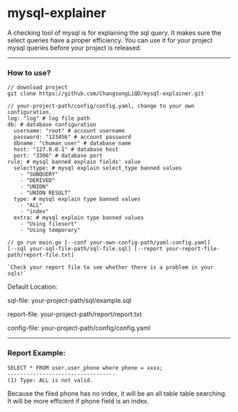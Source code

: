 # mysql-explainer
A checking tool of mysql is for explaining the sql query.
 It makes sure the select queries have a proper efficiency.
  You can use it for your project mysql queries before 
  your project is released.
  
----
### How to use?

````
// download project
git clone https://github.com/ChangsongLiQD/mysql-explainer.git

// your-project-path/config/config.yaml, change to your own configuration.
log: "log" # log file path
db: # database configuration
  username: "root" # account username
  password: "123456" # account password
  dbname: "chuman_user" # database name
  host: "127.0.0.1" # database host
  port: "3306" # database port
rule: # mysql banned explain fields' value
  selecttype: # mysql explain select_type banned values
    - "SUBQUERY"
    - "DERIVED"
    - "UNION"
    - "UNION RESULT"
  type: # mysql explain type banned values
    - "ALL"
    - "index"
  extra: # mysql explain type banned values
    - "Using filesort"
    - "Using temporary"

// go run main.go [--conf your-own-config-path/yaml-config.yaml]
[--sql your-sql-file-path/sql-file.sql] [--report your-report-file-path/report-file.txt]

`Check your report file to see whether there is a problem in your sqls!`

````

Default Location:

sql-file: your-project-path/sql/example.sql

report-file: your-project-path/report/report.txt

config-file: your-project-path/config/config.yaml

----
### Report Example:

````
SELECT * FROM user.user_phone where phone = xxxx;
----------------------------------
(1) Type: ALL is not valid. 
````

Because the filed phone has no index, it will be an
 all table table searching. It will be more efficient
 if phone field is an index.


